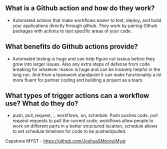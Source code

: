 ## What is a Github action and how do they work?
* Automated actions that make workflows easier to test, deploy, and build your applications directly through github. They work by pairing Github packages with actions to test specific areas of your code.
## What benefits do Github actions provide?
* Automated testing is huge and can help figure out isseus before they grow into larger issues. Also any extra steps of defense from code breaking for whatever reason is huge and can be insanely helpful in the long run. And from a teamwork standpoint it can make functionality a lot more fluent for partner coding and building a project as a team.
## What types of trigger actions can a workflow use? What do they do?
* push, pull_request, :, workflows, on, schedule. Push pushes code, pull request requests to pull the current code, workflows allow people to work on different parts in a better structured location, schedule allows to set schedule timelines for code to be pushed/pulled.

Capstone MYST - https://github.com/JoshuaSMoore/Myst
